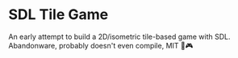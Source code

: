 # SDL Tile Game
An early attempt to build a 2D/isometric tile-based game with SDL.
Abandonware, probably doesn't even compile, MIT 🤷🎮

